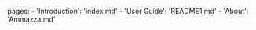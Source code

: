 pages:
    - 'Introduction': 'index.md'
    - 'User Guide': 'README1.md'
    - 'About': 'Ammazza.md'